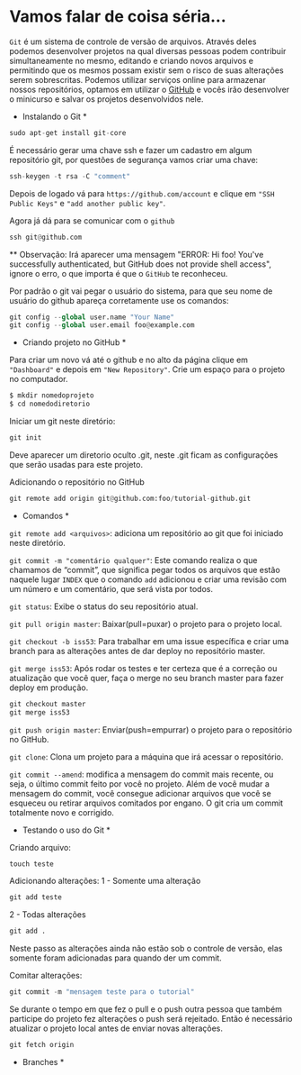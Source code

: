 # Vamos falar de coisa séria...

```Git``` é um sistema de controle de versão de arquivos. Através deles podemos desenvolver projetos na qual diversas pessoas podem contribuir simultaneamente no mesmo, editando e criando novos arquivos e permitindo que os mesmos possam existir sem o risco de suas alterações serem sobrescritas. Podemos utilizar serviços online para armazenar nossos repositórios, optamos em utilizar o [GitHub](https://github.com/) e vocês irão desenvolver o minicurso e salvar os projetos desenvolvidos nele.

* Instalando o Git *

```python
sudo apt-get install git-core
```
É necessário gerar uma chave ssh e fazer um cadastro em algum repositório git, por questões de segurança vamos criar uma chave:

```python
ssh-keygen -t rsa -C "comment"
```

Depois de logado vá para ```https://github.com/account``` e clique em ```"SSH Public Keys"``` e ```"add another public key"```.

Agora já dá para se comunicar com o ```github```

```python
ssh git@github.com
```
** Observação: Irá aparecer uma mensagem "ERROR: Hi foo! You've successfully authenticated, but GitHub does not provide shell access", ignore o erro, o que importa é que o ```GitHub``` te reconheceu.

Por padrão o git vai pegar o usuário do sistema, para que seu nome de usuário do github apareça corretamente use os comandos:

```python
git config --global user.name "Your Name"
git config --global user.email foo@example.com
```
* Criando projeto no GitHub *

Para criar um novo vá até o github e no alto da página clique em ```"Dashboard"``` e depois em ```"New Repository"```.
Crie um espaço para o projeto no computador.

```python
$ mkdir nomedoprojeto
$ cd nomedodiretorio
```
Iniciar um git neste diretório:

```python
git init
```
Deve aparecer um diretorio oculto .git, neste .git ficam as configurações que serão usadas para este projeto.

Adicionando o repositório no GitHub

```python
git remote add origin git@github.com:foo/tutorial-github.git
```

* Comandos *

```git remote add <arquivos>```: adiciona um repositório ao git que foi iniciado neste diretório.

```git commit -m "comentário qualquer"```: Este comando realiza o que chamamos de “commit”, que significa pegar todos os arquivos que estão naquele lugar ```INDEX``` que o comando ```add``` adicionou e criar uma revisão com um número e um comentário, que será vista por todos. 

```git status```: Exibe o status do seu repositório atual.

```git pull origin master```: Baixar(pull=puxar) o projeto para o projeto local.

```git checkout -b iss53```: Para trabalhar em uma issue específica e criar uma branch para as alterações antes de dar deploy no repositório master.

```git merge iss53```: Após rodar os testes e ter certeza que é a correção ou atualização que você quer, faça o merge no seu branch master para fazer deploy em produção.

```python
git checkout master
git merge iss53
```

```git push origin master```: Enviar(push=empurrar) o projeto para o repositório no GitHub.

```git clone```: Clona um projeto para a máquina que irá acessar o repositório.

```git commit --amend```: modifica a mensagem do commit mais recente, ou seja, o último commit feito por você no projeto. Além de você mudar a mensagem do commit, você consegue adicionar arquivos que você se esqueceu ou retirar arquivos comitados por engano. O git cria um commit totalmente novo e corrigido.


* Testando o uso do Git *

Criando arquivo:

```python
touch teste
```

Adicionando alterações:
1 - Somente uma alteração

```python
git add teste
```
2 - Todas alterações
```python
git add .
```

Neste passo as alterações ainda não estão sob o controle de versão, elas somente foram adicionadas para quando der um commit.

Comitar alterações:

```python
git commit -m "mensagem teste para o tutorial"
```

Se durante o tempo em que fez o pull e o push outra pessoa que também participe do projeto fez alterações o push será rejeitado. Então é necessário atualizar o projeto local antes de enviar novas alterações.

```python
git fetch origin
```
* Branches *